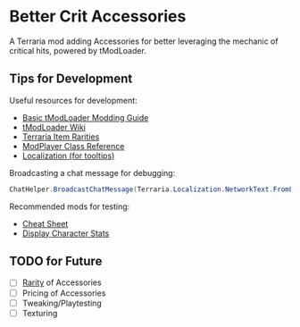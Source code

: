 # Better Crit Accessories

A Terraria mod adding Accessories for better leveraging the mechanic of critical hits, powered by tModLoader.

## Tips for Development

Useful resources for development:

* [Basic tModLoader Modding Guide](https://github.com/tModLoader/tModLoader/wiki/Basic-tModLoader-Modding-Guide)
* [tModLoader Wiki](https://github.com/tModLoader/tModLoader/wiki)
* [Terraria Item Rarities](https://terraria.wiki.gg/wiki/Rarity)
* [ModPlayer Class Reference](https://docs.tmodloader.net/docs/1.4-preview/class_terraria_1_1_mod_loader_1_1_mod_player.html)
* [Localization (for tooltips)](https://github.com/tModLoader/tModLoader/wiki/Localization#existing-item-tooltips)

Broadcasting a chat message for debugging:

```csharp
ChatHelper.BroadcastChatMessage(Terraria.Localization.NetworkText.FromLiteral("message"), new Microsoft.Xna.Framework.Color(0, 255, 0));
```

Recommended mods for testing:

* [Cheat Sheet](https://steamcommunity.com/sharedfiles/filedetails/?id=2563784437)
* [Display Character Stats](https://steamcommunity.com/sharedfiles/filedetails/?id=3033200611)

## TODO for Future

- [ ] [Rarity](https://terraria.wiki.gg/wiki/Rarity) of Accessories
- [ ] Pricing of Accessories
- [ ] Tweaking/Playtesting
- [ ] Texturing
